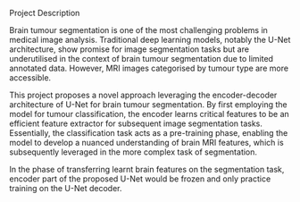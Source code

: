 Project Description

Brain tumour segmentation is one of the most challenging problems in medical image analysis. Traditional deep learning models, notably the U-Net architecture, show promise for image segmentation tasks but are underutilised in the context of brain tumour segmentation due to limited annotated data. However, MRI images categorised by tumour type are more accessible.

This project proposes a novel approach leveraging the encoder-decoder architecture of U-Net for brain tumour segmentation. By first employing the model for tumour classification, the encoder learns critical features to be an efficient feature extractor for subsequent image segmentation tasks. Essentially, the classification task acts as a pre-training phase, enabling the model to develop a nuanced understanding of brain MRI features, which is subsequently leveraged in the more complex task of segmentation.

In the phase of transferring learnt brain features on the segmentation task, encoder part of the proposed U-Net would be frozen and only practice training on the U-Net decoder.
